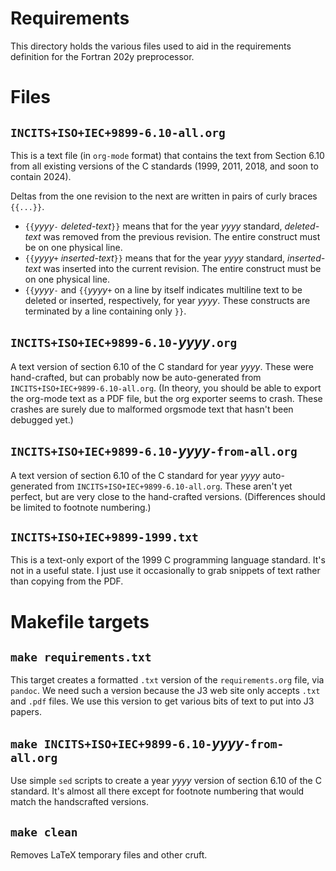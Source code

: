 # Requirements
This directory holds the various files used to aid in the requirements definition for the Fortran 202y preprocessor.


# Files

## `INCITS+ISO+IEC+9899-6.10-all.org`
This is a text file (in `org-mode` format) that contains the text from Section 6.10 from all existing versions of the C standards (1999, 2011, 2018, and soon to contain 2024).

Deltas from the one revision to the next are written in pairs of curly braces `{{...}}`.

* `{{`_yyyy_`-` _deleted-text_`}}` means that for the year _yyyy_ standard, _deleted-text_ was removed from the previous revision. The entire construct must be on one physical line.
* `{{`_yyyy_`+` _inserted-text_`}}` means that for the year _yyyy_ standard, _inserted-text_ was inserted into the current revision. The entire construct must be on one physical line.
* `{{`_yyyy_`-` and `{{`_yyyy_`+` on a line by itself indicates multiline text to be deleted or inserted, respectively, for year _yyyy_. These constructs are terminated by a line containing only `}}`.


## `INCITS+ISO+IEC+9899-6.10-`_yyyy_`.org`
A text version of section 6.10 of the C standard for year _yyyy_. These were hand-crafted, but can probably now be auto-generated from `INCITS+ISO+IEC+9899-6.10-all.org`. (In theory, you should be able to export the org-mode text as a PDF file, but the org exporter seems to crash. These crashes are surely due to malformed orgsmode text that hasn't been debugged yet.)


## `INCITS+ISO+IEC+9899-6.10-`_yyyy_`-from-all.org`
A text version of section 6.10 of the C standard for year _yyyy_ auto-generated from `INCITS+ISO+IEC+9899-6.10-all.org`. These aren't yet perfect, but are very close to the hand-crafted versions. (Differences should be limited to footnote numbering.)


## `INCITS+ISO+IEC+9899-1999.txt`
This is a text-only export of the 1999 C programming language standard. It's not in a useful state. I just use it occasionally to grab snippets of text rather than copying from the PDF.


# Makefile targets

## `make requirements.txt`
This target creates a formatted `.txt` version of the `requirements.org` file, via `pandoc`.
We need such a version because the J3 web site only accepts `.txt` and `.pdf` files. We use this version to get various bits of text to put into J3 papers.


## `make INCITS+ISO+IEC+9899-6.10-`_yyyy_`-from-all.org`
Use simple `sed` scripts to create a year _yyyy_ version of section 6.10 of the C standard. It's almost all there except for footnote numbering that would match the handscrafted versions.


## `make clean`
Removes LaTeX temporary files and other cruft.
